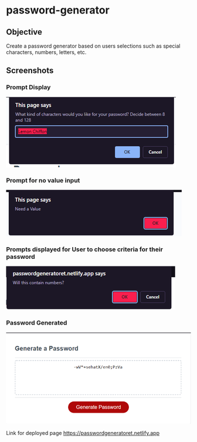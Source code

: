 # password-generator

## Objective 
Create a password generator based on users selections such as special characters, numbers, letters, etc. 

## Screenshots
### Prompt Display 
![Displays Prompts](./assets/prompt-display.png)

### Prompt for no value input
![Displays Prompts](./assets/no-input-by-user.png)

### Prompts displayed for User to choose criteria for their password
![Display prompts](./assets/readme-images/prompts.png)

### Password Generated 
![Display prompts](./assets/readme-images/password-generated%20.png)

Link for deployed page 
https://passwordgeneratoret.netlify.app


